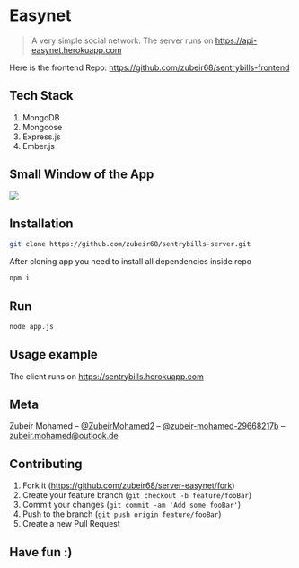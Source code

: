 # Easynet
> A very simple social network. The server runs on https://api-easynet.herokuapp.com

Here is the frontend Repo: https://github.com/zubeir68/sentrybills-frontend

## Tech Stack

1. MongoDB
2. Mongoose
3. Express.js
4. Ember.js 

## Small Window of the App

![](https://imgur.com/uJbTx3G.png)

## Installation

```sh
git clone https://github.com/zubeir68/sentrybills-server.git 
```
After cloning app you need to install all dependencies inside repo

```sh
npm i
```

## Run

```sh
node app.js
```

## Usage example

The client runs on https://sentrybills.herokuapp.com


## Meta

Zubeir Mohamed – [@ZubeirMohamed2](https://twitter.com/ZubeirMohamed2) – [@zubeir-mohamed-29668217b](https://www.linkedin.com/in/zubeir-mohamed-29668217b/) – zubeir.mohamed@outlook.de


## Contributing

1. Fork it (<https://github.com/zubeir68/server-easynet/fork>)
2. Create your feature branch (`git checkout -b feature/fooBar`)
3. Commit your changes (`git commit -am 'Add some fooBar'`)
4. Push to the branch (`git push origin feature/fooBar`)
5. Create a new Pull Request

## Have fun :)
